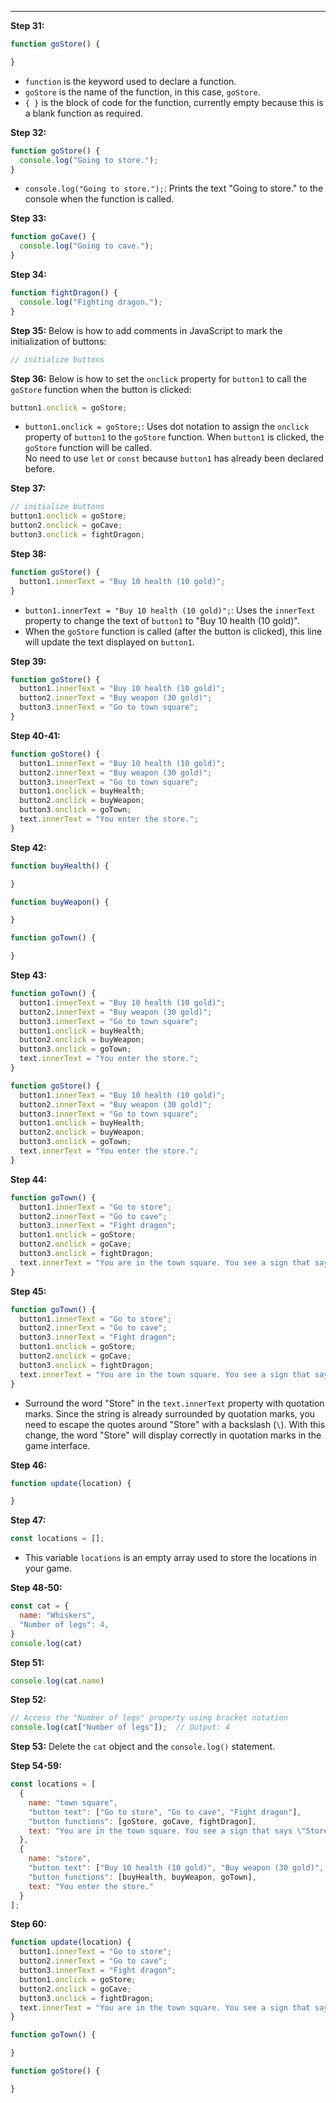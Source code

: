 
---
**Step 31:**  
```javascript
function goStore() {

}
```
- `function` is the keyword used to declare a function.  
- `goStore` is the name of the function, in this case, `goStore`.  
- `{ }` is the block of code for the function, currently empty because this is a blank function as required.  

**Step 32:**  
```javascript
function goStore() {
  console.log("Going to store.");
}
```
- `console.log("Going to store.");`: Prints the text "Going to store." to the console when the function is called.  

**Step 33:**  
```javascript
function goCave() {
  console.log("Going to cave.");
}
```

**Step 34:**  
```javascript
function fightDragon() {
  console.log("Fighting dragon.");
}
```

**Step 35:** Below is how to add comments in JavaScript to mark the initialization of buttons:  
```javascript
// initialize buttons
```

**Step 36:** Below is how to set the `onclick` property for `button1` to call the `goStore` function when the button is clicked:  
```javascript
button1.onclick = goStore;
```
- `button1.onclick = goStore;`: Uses dot notation to assign the `onclick` property of `button1` to the `goStore` function. When `button1` is clicked, the `goStore` function will be called.  
No need to use `let` or `const` because `button1` has already been declared before.

**Step 37:**  
```javascript
// initialize buttons
button1.onclick = goStore;
button2.onclick = goCave;
button3.onclick = fightDragon;
```

**Step 38:**  
```javascript
function goStore() {
  button1.innerText = "Buy 10 health (10 gold)";
}
```
- `button1.innerText = "Buy 10 health (10 gold)";`: Uses the `innerText` property to change the text of `button1` to "Buy 10 health (10 gold)".  
- When the `goStore` function is called (after the button is clicked), this line will update the text displayed on `button1`.

**Step 39:**  
```javascript
function goStore() {
  button1.innerText = "Buy 10 health (10 gold)";
  button2.innerText = "Buy weapon (30 gold)";
  button3.innerText = "Go to town square";
}
```

**Step 40-41:**  
```javascript
function goStore() {
  button1.innerText = "Buy 10 health (10 gold)";
  button2.innerText = "Buy weapon (30 gold)";
  button3.innerText = "Go to town square";
  button1.onclick = buyHealth;
  button2.onclick = buyWeapon;
  button3.onclick = goTown;
  text.innerText = "You enter the store.";
}
```

**Step 42:**  
```javascript
function buyHealth() {

}

function buyWeapon() {

}

function goTown() {

}
```

**Step 43:**  
```javascript
function goTown() {
  button1.innerText = "Buy 10 health (10 gold)";
  button2.innerText = "Buy weapon (30 gold)";
  button3.innerText = "Go to town square";
  button1.onclick = buyHealth;
  button2.onclick = buyWeapon;
  button3.onclick = goTown;
  text.innerText = "You enter the store.";
}

function goStore() {
  button1.innerText = "Buy 10 health (10 gold)";
  button2.innerText = "Buy weapon (30 gold)";
  button3.innerText = "Go to town square";
  button1.onclick = buyHealth;
  button2.onclick = buyWeapon;
  button3.onclick = goTown;
  text.innerText = "You enter the store.";
}
```

**Step 44:**  
```javascript
function goTown() {
  button1.innerText = "Go to store";
  button2.innerText = "Go to cave";
  button3.innerText = "Fight dragon";
  button1.onclick = goStore;
  button2.onclick = goCave;
  button3.onclick = fightDragon;
  text.innerText = "You are in the town square. You see a sign that says Store.";
}
```

**Step 45:**  
```javascript
function goTown() {
  button1.innerText = "Go to store";
  button2.innerText = "Go to cave";
  button3.innerText = "Fight dragon";
  button1.onclick = goStore;
  button2.onclick = goCave;
  button3.onclick = fightDragon;
  text.innerText = "You are in the town square. You see a sign that says \"Store\".";
}
```
- Surround the word "Store" in the `text.innerText` property with quotation marks. Since the string is already surrounded by quotation marks, you need to escape the quotes around "Store" with a backslash (`\`). With this change, the word "Store" will display correctly in quotation marks in the game interface.

**Step 46:**  
```javascript
function update(location) {

}
```

**Step 47:**  
```javascript
const locations = [];
```
- This variable `locations` is an empty array used to store the locations in your game.

**Step 48-50:**  
```javascript
const cat = {
  name: "Whiskers",
  "Number of legs": 4,
}
console.log(cat)
```

**Step 51:**  
```javascript
console.log(cat.name)
```

**Step 52:**  
```javascript
// Access the "Number of legs" property using bracket notation
console.log(cat["Number of legs"]);  // Output: 4
```

**Step 53:** Delete the `cat` object and the `console.log()` statement.

**Step 54-59:**  
```javascript
const locations = [
  {
    name: "town square",
    "button text": ["Go to store", "Go to cave", "Fight dragon"],
    "button functions": [goStore, goCave, fightDragon],
    text: "You are in the town square. You see a sign that says \"Store\"."
  },
  {
    name: "store",
    "button text": ["Buy 10 health (10 gold)", "Buy weapon (30 gold)", "Go to town square"],
    "button functions": [buyHealth, buyWeapon, goTown],
    text: "You enter the store."
  }
];
```

**Step 60:**  
```javascript
function update(location) {
  button1.innerText = "Go to store";
  button2.innerText = "Go to cave";
  button3.innerText = "Fight dragon";
  button1.onclick = goStore;
  button2.onclick = goCave;
  button3.onclick = fightDragon;
  text.innerText = "You are in the town square. You see a sign that says \"Store\".";
}

function goTown() {

}

function goStore() {

}
```
